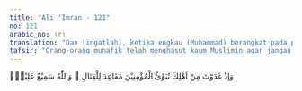 ```yaml
---
title: "Ali 'Imran - 121"
no: 121
arabic_no: ١٢١
translation: "Dan (ingatlah), ketika engkau (Muhammad) berangkat pada pagi hari meninggalkan keluargamu untuk mengatur orang-orang beriman pada pos-pos pertempuran. Allah Maha Mendengar, Maha Mengetahui."
tafsir: "Orang-orang munafik telah menghasut kaum Muslimin agar jangan ikut berperang. Dalam perjalanan ke medan pertempuran mereka berhasil membawa kembali ke Medinah sepertiga dari tentara yang dipersiapkan untuk menghadapi kaum musyrikin. Berkat pertolongan Allah, ketabahan hati dan kesabaran menghadapi segala percobaan dan taat serta patuh menjalankan perintah Rasulullah saw yang telah membagi pasukan muslim menjadi beberapa bagian dan menempatkan mereka pada posisi-posisi yang strategis di medan perang. Sebagai buah ketaatan itu kaum Muslimin dapat terhindar dari kehancuran."
---
```

وَاِذْ غَدَوْتَ مِنْ اَهْلِكَ تُبَوِّئُ الْمُؤْمِنِيْنَ مَقَاعِدَ لِلْقِتَالِ ۗ وَاللّٰهُ سَمِيْعٌ عَلِيْمٌۙ